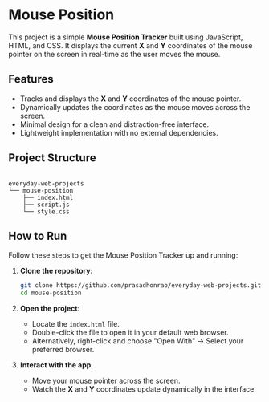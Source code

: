 # Mouse Position

This project is a simple **Mouse Position Tracker** built using JavaScript, HTML, and CSS. It displays the current **X** and **Y** coordinates of the mouse pointer on the screen in real-time as the user moves the mouse.

## Features

- Tracks and displays the **X** and **Y** coordinates of the mouse pointer.
- Dynamically updates the coordinates as the mouse moves across the screen.
- Minimal design for a clean and distraction-free interface.
- Lightweight implementation with no external dependencies.

## Project Structure

```text

everyday-web-projects
└── mouse-position
    ├── index.html
    ├── script.js
    └── style.css

```

## How to Run

Follow these steps to get the Mouse Position Tracker up and running:

1. **Clone the repository**:

   ```bash
   git clone https://github.com/prasadhonrao/everyday-web-projects.git
   cd mouse-position
   ```

2. **Open the project**:

   - Locate the `index.html` file.
   - Double-click the file to open it in your default web browser.
   - Alternatively, right-click and choose "Open With" → Select your preferred browser.

3. **Interact with the app**:
   - Move your mouse pointer across the screen.
   - Watch the **X** and **Y** coordinates update dynamically in the interface.
